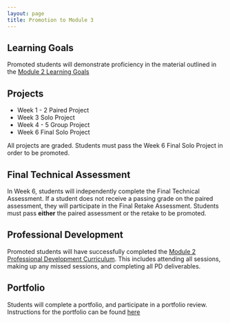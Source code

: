 ```yaml
---
layout: page
title: Promotion to Module 3
---
```


## Learning Goals

Promoted students will demonstrate proficiency in the material outlined in the [Module 2 Learning Goals](./learning_goals)

## Projects

* Week 1 - 2 Paired Project
* Week 3 Solo Project
* Week 4 - 5 Group Project
* Week 6 Final Solo Project

All projects are graded. Students must pass the Week 6 Final Solo Project in order to be promoted.

## Final Technical Assessment

In Week 6, students will independently complete the Final Technical Assessment. If a student does not receive a passing grade on the paired assessment, they will participate in the Final Retake Assessment. Students must pass **either** the paired assessment or the retake to be promoted.

## Professional Development

Promoted students will have successfully completed the [Module 2 Professional Development Curriculum](https://careerdev.turing.io/module_two/). This includes attending all sessions, making up any missed sessions, and completing all PD deliverables.

## Portfolio

Students will complete a portfolio, and participate in a portfolio review. Instructions for the portfolio can be found [here](../portfolios/portfolio_requirements)
